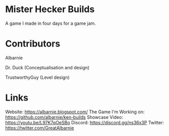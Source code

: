 # Mister Hecker Builds

A game I made in four days for a game jam.

# Contributors
Albarnie

Dr. Duck (Conceptualisation and design)

TrustworthyGuy (Level design)

# Links
Website: https://albarnie.blogspot.com/
The Game I'm Working on: https://github.com/albarnie/ken-builds
Showcase Video: https://youtu.be/L97K7qOeSBo
Discord: https://discord.gg/ns36x3P
Twitter: https://twitter.com/GreatAlbarnie
